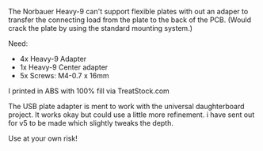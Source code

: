 The Norbauer Heavy-9 can't support flexible plates with out an adaper to transfer the connecting load from the plate to the back of the PCB. 
(Would crack the plate by using the standard mounting system.)

Need:
* 4x Heavy-9 Adapter
* 1x Heavy-9 Center adapter 
* 5x Screws: M4-0.7 x 16mm

I printed in ABS with 100% fill via TreatStock.com

The USB plate adapter is ment to work with the universal daughterboard project.  It works okay but could use a little more refinement.  i have sent out for v5 to be made which slightly tweaks the depth. 

Use at your own risk!
